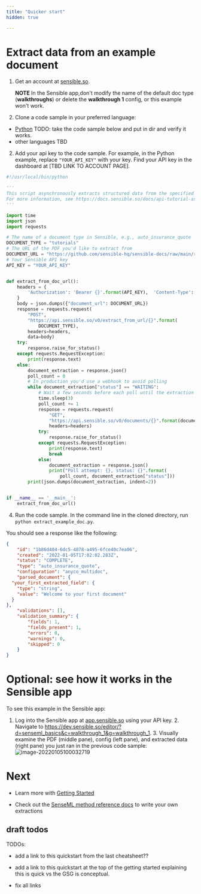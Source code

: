 ```yaml
---
title: "Quicker start"
hidden: true

---
```


Extract data from an example document
=====



1. Get an account at [sensible.so](https://app.sensible.so/register).

    **NOTE** In the Sensible app,don't modify the name of the default doc type (**walkthroughs**) or delete the **walkthrough 1** config, or this example won't work. 

2. Clone a code sample in your preferred language:
  - [Python](https://github.com/fscelliott/sens-code-example) TODO: take the code sample below and put in dir and verify it works.
  - other languages TBD  


2. Add your api key to the code sample. For example, in the Python example, replace `"YOUR_API_KEY"` with your key. Find your API key in the dashboard at [TBD LINK TO ACCOUNT PAGE].

  

  ```python
  #!/usr/local/bin/python
  
  '''
  This script asynchronously extracts structured data from the specified PDF.
  For more information, see https://docs.sensible.so/docs/api-tutorial-async-1.
  '''
  
  import time
  import json
  import requests
  
  # The name of a document type in Sensible, e.g., auto_insurance_quote
  DOCUMENT_TYPE = "tutorials"
  # The URL of the PDF you'd like to extract from
  DOCUMENT_URL = "https://github.com/sensible-hq/sensible-docs/raw/main/readme-sync/assets/v0/pdfs/walkthrough_1.pdf"
  # Your Sensible API key
  API_KEY = "YOUR_API_KEY"
  
  
  def extract_from_doc_url():
      headers = {
          'Authorization': 'Bearer {}'.format(API_KEY),  'Content-Type': 'application/json'
      }
      body = json.dumps({"document_url": DOCUMENT_URL})
      response = requests.request(
          "POST",
          "https://api.sensible.so/v0/extract_from_url/{}".format(
              DOCUMENT_TYPE),
          headers=headers,
          data=body)
      try:
          response.raise_for_status()
      except requests.RequestException:
          print(response.text)
      else:
          document_extraction = response.json()
          poll_count = 0
          # In production you'd use a webhook to avoid polling
          while document_extraction["status"] == "WAITING":
              # Wait a few seconds before each poll until the extraction completes
              time.sleep(3)
              poll_count += 1
              response = requests.request(
                  "GET",
                  "https://api.sensible.so/v0/documents/{}".format(document_extraction['id']),
                  headers=headers)
              try:
                  response.raise_for_status()
              except requests.RequestException:
                  print(response.text)
                  break
              else:
                  document_extraction = response.json()
                  print("Poll attempt: {}, status: {}".format(
                      poll_count, document_extraction["status"]))
          print(json.dumps(document_extraction, indent=2))
  
  
  if __name__ == '__main__':
      extract_from_doc_url()
  ```



  

4. Run the code sample. In the command line in the cloned directory, run `python extract_example_doc.py`.




You should see a response like the following:



```json
{
    "id": "1b86d404-6dc5-4878-a495-6fce40c7ea06",
    "created": "2022-01-05T17:02:02.283Z",
    "status": "COMPLETE",
    "type": "auto_insurance_quote",
    "configuration": "anyco_multidoc",
    "parsed_document": {
  "your_first_extracted_field": {
    "type": "string",
    "value": "Welcome to your first document"
  }
},
    "validations": [],
    "validation_summary": {
        "fields": 1,
        "fields_present": 1,
        "errors": 0,
        "warnings": 0,
        "skipped": 0
    }
}
```

 

Optional: see how it works in the Sensible app
=====

   To see this example in the Sensible app:

   1. Log into the Sensible app at [app.sensible.so](https://app.sensible.so/) using your API key.
      2. Navigate to https://dev.sensible.so/editor/?d=senseml_basics&c=walkthrough_1&g=walkthrough_1.
      3.  Visually examine the PDF (middle pane), config (left pane), and extracted data (right pane) you just ran in the previous code sample:
         ![image-20220105100032719](C:\Users\franc\AppData\Roaming\Typora\typora-user-images\image-20220105100032719.png)



Next
===

- Learn more with [Getting Started](doc:quickstart)

- Check out the [SenseML method reference docs](doc:methods) to write your own extractions

  

draft todos
----
TODOs:

- add a link to this quickstart from the last cheatsheet?? 

- add a link to this quickstart at the top of the getting started explaining this is quick vs the GSG is conceptual.

- fix all links
